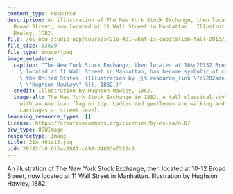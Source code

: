 ```yaml
---
content_type: resource
description: An illustration of The New York Stock Exchange, then located at 10-12
  Broad Street, now located at 11 Wall Street in Manhattan.  Illustration by Hughson
  Hawley, 1882.
file: /ol-ocw-studio-app/courses/21a-461-what-is-capitalism-fall-2013/39f82fb8615a8881c498d4883ef522c6_21A-461s13.jpg
file_size: 62829
file_type: image/jpeg
image_metadata:
  caption: "The New York Stock Exchange, then located at 10\u20132 Broad Street, now\
    \ located at 11 Wall Street in Manhattan, has become symbolic of capitalism in\
    \ the United States. (Illustration by {{% resource_link \"d7202ade-cca9-406a-8b94-95f99248d79e\"\
    \ \"Hughson Hawley\" %}}, 1882.)"
  credit: Illustration by Hughson Hawley, 1882.
  image-alt: The New York Stock Exchange in 1882. A tall classical-style building
    with an American flag on top. Ladies and gentlemen are walking and riding in horse-drawn
    carriages at street-level.
learning_resource_types: []
license: https://creativecommons.org/licenses/by-nc-sa/4.0/
ocw_type: OCWImage
resourcetype: Image
title: 21A-461s13.jpg
uid: 39f82fb8-615a-8881-c498-d4883ef522c6
---
```

An illustration of The New York Stock Exchange, then located at 10-12 Broad Street, now located at 11 Wall Street in Manhattan.  Illustration by Hughson Hawley, 1882.